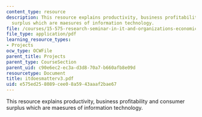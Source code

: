 ```yaml
---
content_type: resource
description: This resource explains productivity, business profitability and consumer
  surplus which are maesures of information technology.
file: /courses/15-575-research-seminar-in-it-and-organizations-economic-perspectives-spring-2004/e575ed258089cee08a5943aaaf2bae67_itdoesmatterv3.pdf
file_type: application/pdf
learning_resource_types:
- Projects
ocw_type: OCWFile
parent_title: Projects
parent_type: CourseSection
parent_uid: c90e6ec2-ec3a-d3d8-70a7-b660afb8e09d
resourcetype: Document
title: itdoesmatterv3.pdf
uid: e575ed25-8089-cee0-8a59-43aaaf2bae67
---
```

This resource explains productivity, business profitability and consumer surplus which are maesures of information technology.

